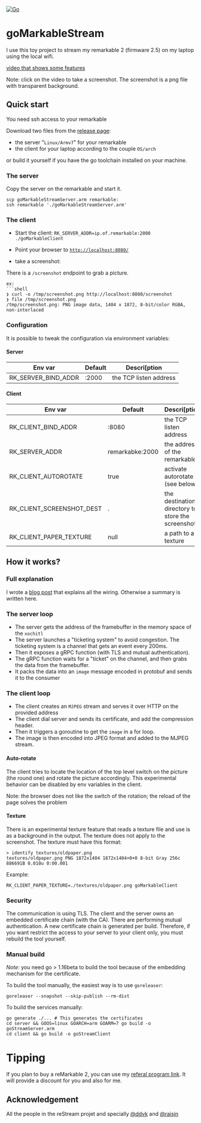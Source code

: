 [![Go](https://github.com/owulveryck/goMarkableStream/actions/workflows/go.yml/badge.svg)](https://github.com/owulveryck/goMarkableStream/actions/workflows/go.yml)

# goMarkableStream

I use this toy project to stream my remarkable 2 (firmware 2.5) on my laptop using the local wifi.

[video that shows some features](https://www.youtube.com/watch?v=PzlQ2hEIdCc)

Note: click on the video to take a screenshot. The screenshot is a png file with transparent background.
## Quick start

You need ssh access to your remarkable

Download two files from the [release page](https://github.com/owulveryck/goMarkableStream/releases):

- the server "`Linux/Armv7`" for your remarkable
- the client for your laptop according to the couple `OS/arch`

or build it yourself if you have the go toolchain installed on your machine.

### The server

Copy the server on the remarkable and start it.

```shell
scp goMarkableStreamServer.arm remarkable:
ssh remarkable './goMarkableStreamServer.arm'
```

### The client

- Start the client: `RK_SERVER_ADDR=ip.of.remarkable:2000 ./goMarkableClient`

- Point your browser to [`http://localhost:8080/`](http://localhost:8080/)
- take a screenshot:

There is a `/screenshot` endpoint to grab a picture. 

```shell
ex: 
```shell
❯ curl -o /tmp/screenshot.png http://localhost:8080/screenshot
❯ file /tmp/screenshot.png
/tmp/screenshot.png: PNG image data, 1404 x 1872, 8-bit/color RGBA, non-interlaced
```

### Configuration

It is possible to tweak the configuration via environment variables:

#### Server

| Env var             |  Default  |  Descri[ption
|---------------------|-----------|---------------
| RK_SERVER_BIND_ADDR | :2000     | the TCP listen address

#### Client

| Env var                   |  Default        |  Descri[ption
|---------------------------|-----------------|---------------
| RK_CLIENT_BIND_ADDR       | :8080           | the TCP listen address
| RK_SERVER_ADDR            | remarkabke:2000 | the address of the remarkable
| RK_CLIENT_AUTOROTATE      | true            | activate autorotate (see below)
| RK_CLIENT_SCREENSHOT_DEST | .               | the destination directory to store the screenshots
| RK_CLIENT_PAPER_TEXTURE   | null            | a path to a texture


## How it works?

### Full explanation

I wrote a [blog post](https://blog.owulveryck.info/2021/03/30/streaming-the-remarkable-2.html) that explains all the wiring.
Otherwise a summary is written here.

### The server loop

- The server gets the address of the framebuffer in the memory space of the `xochitl`
- The server launches a "ticketing system" to avoid congestion. The ticketing system is a channel that gets an event every 200ms.
- Then it exposes a gRPC function (with TLS and mutual authentication).
- The gRPC function waits for a "ticket" on the channel, and then grabs the data from the framebuffer.
- It packs the data into an `image` message encoded in protobuf and sends it to the consumer

### The client loop

- The client creates an `MJPEG` stream and serves it over HTTP on the provided address
- The client dial server and sends its certificate, and add the compression header.
- Then it triggers a goroutine to get the `image` in a for loop.
- The image is then encoded into JPEG format and added to the MJPEG stream.

#### Auto-rotate

The client tries to locate the location of the top level switch on the picture (the round one) and rotate the picture accordingly.
This experimental behavior can be disabled by env variables in the client.

Note: the browser does not like the switch of the rotation; the reload of the page solves the problem

#### Texture

There is an experimental texture feature that reads a texture file and use is as a background in the output. The texture does
not apply to the screenshot.
The texture must have this format:

```shell
> identify textures/oldpaper.png
textures/oldpaper.png PNG 1872x1404 1872x1404+0+0 8-bit Gray 256c 886691B 0.010u 0:00.001
```

Example:

```shell
RK_CLIENT_PAPER_TEXTURE=./textures/oldpaper.png goMarkableClient
```

### Security

The communication is using TLS. The client and the server owns an embedded certificate chain (with the CA). There are performing mutual authentication.
A new certificate chain is generated per build. Therefore, if you want restrict the access to your server to your client only, you must rebuild the tool yourself.

### Manual build

_Note_: you need go > 1.16beta to build the tool because of the embedding mechanism for the certificate.

To build the tool manually, the easiest way is to use `goreleaser`:

```shell
goreleaser --snapshot --skip-publish --rm-dist
```

To build the services manually:

```shell
go generate ./... # This generates the certificates
cd server && GOOS=linux GOARCH=arm GOARM=7 go build -o goStreamServer.arm
cd client && go build -o goStreamClient
```

# Tipping

If you plan to buy a reMarkable 2, you can use my [referal program link](https://remarkable.com/referral/PY5B-PH8U). It will provide a discount for you and also for me.

## Acknowledgement

All the people in the reStream projet and specially
[@ddvk](https://github.com/ddvk) and [@raisjn](https://github.com/raisjn)

